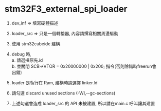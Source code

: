 # stm32F3_external_spi_loader

1. dev_inf =>  填寫硬體描述 
2. loader_src => 只是一個轉接器, 內容請撰寫相關周邊驅動
3. 使用 stm32cubeide 建構
4. debug 時,   
 a. 請選擇原先.id  
 b. 並關閉 SCB->VTOR = 0x20000000 | 0x200; 指令(否則除錯時freerun會出錯)  
 
5. loader 是執行在 Ram, 建構時請選擇 linker.ld
6. 請勾選 discard unused sections (-WI,--gc-sections)
7. 上述勾選會造成 loader_src 的 API 未被建置, 所以請在main.c 呼叫讓其建置
